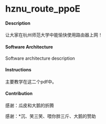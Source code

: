 # hznu_route_ppoE

#### Description
让大家在杭州师范大学中能愉快使用路由器上网！

#### Software Architecture
Software architecture description

#### Instructions

主要教学在这二个pdf中。

#### Contribution

感谢：瓜皮和大鹅的折腾

感谢：*沉、笑三笑、喂你胖三斤、大鹅的赞助
